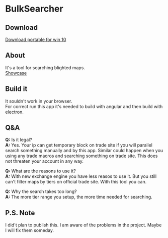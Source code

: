 # BulkSearcher

## Download

[Download portable for win 10](https://github.com/inoplanetyanya/BulkSearcher/releases/download/v1.0.0/BulkSearcher_v1.0.0.exe)

## About

It's a tool for searching blighted maps.  
[Showcase](https://youtu.be/LPI1UwKjBME)

## Build it

It souldn't work in your browser.  
For correct run this app it's needed to build with angular and then build with electron.

## Q&A

**Q:** Is it legal?  
**A:** Yes. Your ip can get temporary block on trade site if you will parallel search something manually and by this app. Similar could happen when you using any trade macros and searching something on trade site. This does not threaten your account in any way.

**Q:** What are the reasons to use it?  
**A:** With new exchange engine you have less reasos to use it. But you still can't filter maps by tiers on official trade site. With this tool you can.

**Q:** Why the search takes too long?  
**A:** The more tier range you setup, the more time needed for searching.

## P.S. Note

I did't plan to publish this. I am aware of the problems in the project. Maybe I will fix them someday.